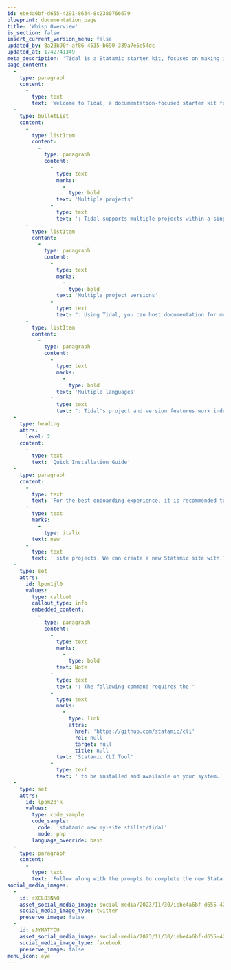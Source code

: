 ```yaml
---
id: ebe4a6bf-d655-4291-8634-8c2380766679
blueprint: documentation_page
title: 'Whisp Overview'
is_section: false
insert_current_version_menu: false
updated_by: 8a23b90f-af86-4535-b690-339a7e5e54dc
updated_at: 1742741349
meta_description: 'Tidal is a Statamic starter kit, focused on making it simpler to manage documentation for multiple projects and their different versions.'
page_content:
  -
    type: paragraph
    content:
      -
        type: text
        text: 'Welcome to Tidal, a documentation-focused starter kit for Statamic. Tidal provides a number of unique features to help developers quickly create and manage documentation sites for their projects:'
  -
    type: bulletList
    content:
      -
        type: listItem
        content:
          -
            type: paragraph
            content:
              -
                type: text
                marks:
                  -
                    type: bold
                text: 'Multiple projects'
              -
                type: text
                text: ': Tidal supports multiple projects within a single site, making them easier to manage.'
      -
        type: listItem
        content:
          -
            type: paragraph
            content:
              -
                type: text
                marks:
                  -
                    type: bold
                text: 'Multiple project versions'
              -
                type: text
                text: ": Using Tidal, you can host documentation for multiple versions of a single project. Each version's documentation is managed separately, simplifying the documentation writing process."
      -
        type: listItem
        content:
          -
            type: paragraph
            content:
              -
                type: text
                marks:
                  -
                    type: bold
                text: 'Multiple languages'
              -
                type: text
                text: ": Tidal's project and version features work independently of Statamic's multi-site feature. Because of this, we can host multiple projects, each with multiple versions, all localized into multiple languages from a single Statamic instance."
  -
    type: heading
    attrs:
      level: 2
    content:
      -
        type: text
        text: 'Quick Installation Guide'
  -
    type: paragraph
    content:
      -
        type: text
        text: 'For the best onboarding experience, it is recommended to use Tidal in '
      -
        type: text
        marks:
          -
            type: italic
        text: new
      -
        type: text
        text: ' site projects. We can create a new Statamic site with Tidal by running the following command:'
  -
    type: set
    attrs:
      id: lpom1jl0
      values:
        type: callout
        callout_type: info
        embedded_content:
          -
            type: paragraph
            content:
              -
                type: text
                marks:
                  -
                    type: bold
                text: Note
              -
                type: text
                text: ': The following command requires the '
              -
                type: text
                marks:
                  -
                    type: link
                    attrs:
                      href: 'https://github.com/statamic/cli'
                      rel: null
                      target: null
                      title: null
                text: 'Statamic CLI Tool'
              -
                type: text
                text: ' to be installed and available on your system.'
  -
    type: set
    attrs:
      id: lpom2djk
      values:
        type: code_sample
        code_sample:
          code: 'statamic new my-site stillat/tidal'
          mode: php
        language_override: bash
  -
    type: paragraph
    content:
      -
        type: text
        text: 'Follow along with the prompts to complete the new Statamic site installation.'
social_media_images:
  -
    id: sXCL83NNQ
    asset_social_media_image: social-media/2023/11/30/iebe4a6bf-d655-4291-8634-8c2380766679-twitter.png
    social_media_image_type: twitter
    preserve_image: false
  -
    id: sJYMATYCU
    asset_social_media_image: social-media/2023/11/30/iebe4a6bf-d655-4291-8634-8c2380766679-facebook.png
    social_media_image_type: facebook
    preserve_image: false
menu_icon: eye
---
```

